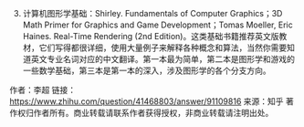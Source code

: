 

3. 计算机图形学基础：Shirley. Fundamentals of Computer Graphics；3D Math Primer for Graphics and Game Development；Tomas Moeller, Eric Haines. Real-Time Rendering (2nd Edition)。这类基础书籍推荐英文版教材，它们写得都很详细，使用大量例子来解释各种概念和算法，当然你需要知道英文专业名词对应的中文翻译。第一本最为简单，第二本是图形学和游戏的一些数学基础，第三本是第一本的深入，涉及图形学的各个分支方向。

作者：李超
链接：https://www.zhihu.com/question/41468803/answer/91109816
来源：知乎
著作权归作者所有。商业转载请联系作者获得授权，非商业转载请注明出处。


